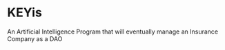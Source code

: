 # KEYis
An Artificial Intelligence Program that will eventually manage an Insurance Company as a DAO


